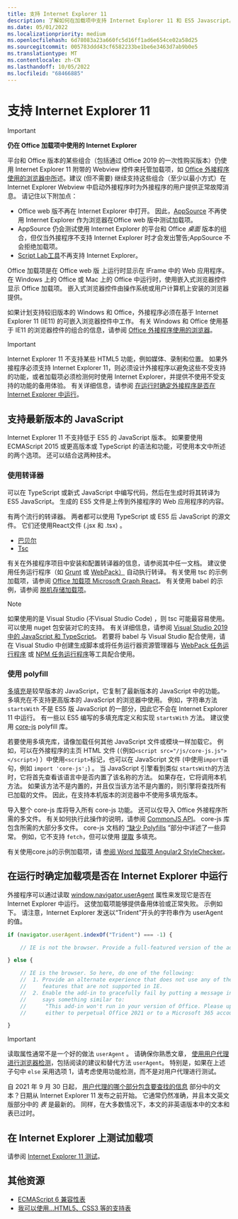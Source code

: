 ```yaml
---
title: 支持 Internet Explorer 11
description: 了解如何在加载项中支持 Internet Explorer 11 和 ES5 Javascript。
ms.date: 05/01/2022
ms.localizationpriority: medium
ms.openlocfilehash: 6d78083a23a660fc5d16ff1ad6e654ce02a58d25
ms.sourcegitcommit: 005783ddd43cf6582233be1be6e3463d7ab9b0e5
ms.translationtype: MT
ms.contentlocale: zh-CN
ms.lasthandoff: 10/05/2022
ms.locfileid: "68466885"
---
```

# <a name="support-internet-explorer-11"></a>支持 Internet Explorer 11

> [!IMPORTANT]
> **仍在 Office 加载项中使用的 Internet Explorer**
>
> 平台和 Office 版本的某些组合（包括通过 Office 2019 的一次性购买版本）仍使用 Internet Explorer 11 附带的 Webview 控件来托管加载项，如 [Office 外接程序使用的浏览器中所](../concepts/browsers-used-by-office-web-add-ins.md)述。建议 (但不需要) 继续支持这些组合（至少以最小方式）在 Internet Explorer Webview 中启动外接程序时为外接程序的用户提供正常故障消息。 请记住以下附加点：
>
> - Office web 版不再在 Internet Explorer 中打开。 因此，[AppSource](/office/dev/store/submit-to-appsource-via-partner-center) 不再使用 Internet Explorer 作为浏览器在Office web 版中测试加载项。
> - AppSource 仍会测试使用 Internet Explorer 的平台和 Office *桌面* 版本的组合，但仅当外接程序不支持 Internet Explorer 时才会发出警告;AppSource 不会拒绝加载项。
> - [Script Lab工具](../overview/explore-with-script-lab.md)不再支持 Internet Explorer。

Office 加载项是在 Office web 版 上运行时显示在 IFrame 中的 Web 应用程序。 在 Windows 上的 Office 或 Mac 上的 Office 中运行时，使用嵌入式浏览器控件显示 Office 加载项。 嵌入式浏览器控件由操作系统或用户计算机上安装的浏览器提供。

如果计划支持较旧版本的 Windows 和 Office，外接程序必须在基于 Internet Explorer 11 (IE11) 的可嵌入浏览器控件中工作。 有关 Windows 和 Office 使用基于 IE11 的浏览器控件的组合的信息，请参阅 [Office 外接程序使用的浏览器](../concepts/browsers-used-by-office-web-add-ins.md)。

> [!IMPORTANT]
> Internet Explorer 11 不支持某些 HTML5 功能，例如媒体、录制和位置。 如果外接程序必须支持 Internet Explorer 11，则必须设计外接程序以避免这些不受支持的功能，或者加载项必须检测何时使用 Internet Explorer，并提供不使用不受支持的功能的备用体验。 有关详细信息，请参阅 [在运行时确定外接程序是否在 Internet Explorer 中运行](#determine-at-runtime-if-the-add-in-is-running-in-internet-explorer)。

## <a name="support-for-recent-versions-of-javascript"></a>支持最新版本的 JavaScript

Internet Explorer 11 不支持低于 ES5 的 JavaScript 版本。 如果要使用 ECMAScript 2015 或更高版本或 TypeScript 的语法和功能，可使用本文中所述的两个选项。 还可以结合这两种技术。

### <a name="use-a-transpiler"></a>使用转译器

可以在 TypeScript 或新式 JavaScript 中编写代码，然后在生成时将其转译为 ES5 JavaScript。 生成的 ES5 文件是上传到外接程序的 Web 应用程序的内容。

有两个流行的转译器。 两者都可以使用 TypeScript 或 ES5 后 JavaScript 的源文件。 它们还使用React文件 (.jsx 和 .tsx) 。

- [巴贝尔](https://babeljs.io/)
- [Tsc](https://www.typescriptlang.org/index.html)

有关在外接程序项目中安装和配置转译器的信息，请参阅其中任一文档。 建议使用任务运行程序（如 [Grunt](https://gruntjs.com/) 或 [WebPack）](https://webpack.js.org/) 自动执行转译。 有关使用 tsc 的示例加载项，请参阅 [Office 加载项 Microsoft Graph React](https://github.com/OfficeDev/Office-Add-in-samples/tree/main/Samples/auth/Office-Add-in-Microsoft-Graph-React)。 有关使用 babel 的示例，请参阅 [脱机存储加载项](https://github.com/OfficeDev/Office-Add-in-samples/tree/main/Samples/Excel.OfflineStorageAddin)。

> [!NOTE]
> 如果使用的是 Visual Studio (不Visual Studio Code) ，则 tsc 可能最容易使用。 可以使用 nuget 包安装对它的支持。 有关详细信息，请参阅 [Visual Studio 2019 中的 JavaScript 和 TypeScript](/visualstudio/javascript/javascript-in-vs-2019)。 若要将 babel 与 Visual Studio 配合使用，请在 Visual Studio 中创建生成脚本或将任务运行器资源管理器与 [WebPack 任务运行程序](https://marketplace.visualstudio.com/items?itemName=MadsKristensen.WebPackTaskRunner) 或 [NPM 任务运行程序](https://marketplace.visualstudio.com/items?itemName=MadsKristensen.NPMTaskRunner)等工具配合使用。

### <a name="use-a-polyfill"></a>使用 polyfill

[多填充](https://en.wikipedia.org/wiki/Polyfill_(programming))是较早版本的 JavaScript，它复制了最新版本的 JavaScript 中的功能。 多填充在不支持更高版本的 JavaScript 的浏览器中使用。 例如，字符串方法 `startsWith` 不是 ES5 版 JavaScript 的一部分，因此它不会在 Internet Explorer 11 中运行。 有一些以 ES5 编写的多填充库定义和实现 `startsWith` 方法。 建议使用 [core-js](https://github.com/zloirock/core-js) polyfill 库。

若要使用多填充库，请像加载任何其他 JavaScript 文件或模块一样加载它。 例如，可以在外接程序的主页 HTML 文件 (（例如`<script src="/js/core-js.js"></script>`) ）中使用`<script>`标记，也可以在 JavaScript 文件 (中使用`import`语句，例如 `import 'core-js';`) 。 当 JavaScript 引擎看到类似 `startsWith`的方法时，它将首先查看该语言中是否内置了该名称的方法。 如果存在，它将调用本机方法。 如果该方法不是内置的，并且仅当该方法不是内置的，则引擎将查找所有已加载的文件。 因此，在支持本机版本的浏览器中不使用多填充版本。

导入整个 core-js 库将导入所有 core-js 功能。 还可以仅导入 Office 外接程序所需的多文件。 有关如何执行此操作的说明，请参阅 [CommonJS API](https://github.com/zloirock/core-js#commonjs-api)。 core-js 库包含所需的大部分多文件。 core-js 文档的 [“缺少 Polyfills](https://github.com/zloirock/core-js#missing-polyfills) ”部分中详述了一些异常。 例如，它不支持 `fetch`，但可以使用 [提取](https://github.com/github/fetch) 多填充。

有关使用core.js的示例加载项，请 [参阅 Word 加载项 Angular2 StyleChecker](https://github.com/OfficeDev/Word-Add-in-Angular2-StyleChecker)。

## <a name="determine-at-runtime-if-the-add-in-is-running-in-internet-explorer"></a>在运行时确定加载项是否在 Internet Explorer 中运行

外接程序可以通过读取 [window.navigator.userAgent](https://developer.mozilla.org/docs/Web/API/Navigator/userAgent) 属性来发现它是否在 Internet Explorer 中运行。 这使加载项能够提供备用体验或正常失败。 示例如下。 请注意，Internet Explorer 发送以“Trident”开头的字符串作为 userAgent 的值。

```javascript
if (navigator.userAgent.indexOf("Trident") === -1) {

    // IE is not the browser. Provide a full-featured version of the add-in here.

} else {

    // IE is the browser. So here, do one of the following: 
    //  1. Provide an alternate experience that does not use any of the HTML5
    //     features that are not supported in IE.
    //  2. Enable the add-in to gracefully fail by putting a message in the UI that
    //     says something similar to: 
    //      "This add-in won't run in your version of Office. Please upgrade 
    //      either to perpetual Office 2021 or to a Microsoft 365 account."          

}
```

> [!IMPORTANT]
> 读取属性通常不是一个好的做法 `userAgent` 。 请确保你熟悉文章， [使用用户代理进行浏览器检测](https://developer.mozilla.org/docs/Web/HTTP/Browser_detection_using_the_user_agent)，包括阅读的建议和替代方法 `userAgent`。 特别是，如果在上述子句中 `else` 采用选项 1，请考虑使用功能检测，而不是对用户代理进行测试。
>
> 自 2021 年 9 月 30 日起， [用户代理的哪个部分包含要查找的信息](https://developer.mozilla.org/docs/Web/HTTP/Browser_detection_using_the_user_agent#which_part_of_the_user_agent_contains_the_information_you_are_looking_for) 部分中的文本？日期从 Internet Explorer 11 发布之前开始。 它通常仍然准确，并且本文英文版部分中的 *表* 是最新的。 同样，在大多数情况下，本文的非英语版本中的文本和表已过时。

## <a name="test-an-add-in-on-internet-explorer"></a>在 Internet Explorer 上测试加载项

请参阅 [Internet Explorer 11 测试](../testing/ie-11-testing.md)。

## <a name="additional-resources"></a>其他资源

- [ECMAScript 6 兼容性表](https://kangax.github.io/compat-table/es6/)
- [我可以使用...HTML5、CSS3 等的支持表](https://caniuse.com/)
